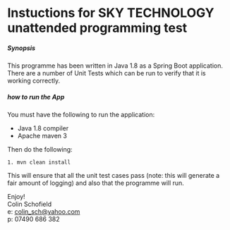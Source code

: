 # Instuctions for SKY TECHNOLOGY unattended programming test
##### Synopsis
This programme has been written in Java 1.8 as a Spring Boot application. There are a number of Unit Tests which can be run to verify that it is working correctly.

##### how to run the App
You must have the following to run the application:
- Java 1.8 compiler 
- Apache maven 3 

Then do the following:
```
1. mvn clean install
```

This will ensure that all the unit test cases pass (note: this will generate a fair amount of logging) and also that the programme will run. 


Enjoy!  
Colin Schofield  
e: colin_sch@yahoo.com  
p: 07490 686 382  
